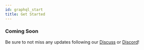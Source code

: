 ```yaml
---
id: graphql_start
title: Get Started
---
```


### Coming Soon
Be sure to not miss any updates following our [Discuss](https://discuss.animeshon.com) or [Discord](https://discord.com/invite/WvNsjtR)!